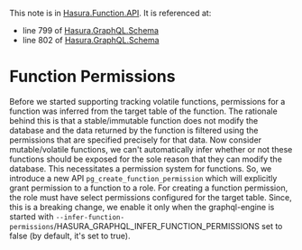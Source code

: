 This note is in [Hasura.Function.API](https://github.com/hasura/graphql-engine/blob/master/server/src-lib/Hasura/Function/API.hs#L190).
It is referenced at:
  - line 799 of [Hasura.GraphQL.Schema](https://github.com/hasura/graphql-engine/blob/master/server/src-lib/Hasura/GraphQL/Schema.hs#L799)
  - line 802 of [Hasura.GraphQL.Schema](https://github.com/hasura/graphql-engine/blob/master/server/src-lib/Hasura/GraphQL/Schema.hs#L802)

# Function Permissions

Before we started supporting tracking volatile functions, permissions
for a function was inferred from the target table of the function.
The rationale behind this is that a stable/immutable function does not
modify the database and the data returned by the function is filtered using
the permissions that are specified precisely for that data.
Now consider mutable/volatile functions, we can't automatically infer whether or
not these functions should be exposed for the sole reason that they can modify
the database. This necessitates a permission system for functions.
So, we introduce a new API `pg_create_function_permission` which will
explicitly grant permission to a function to a role. For creating a
function permission, the role must have select permissions configured
for the target table.
Since, this is a breaking change, we enable it only when the graphql-engine
is started with
`--infer-function-permissions`/HASURA_GRAPHQL_INFER_FUNCTION_PERMISSIONS set
to false (by default, it's set to true).


